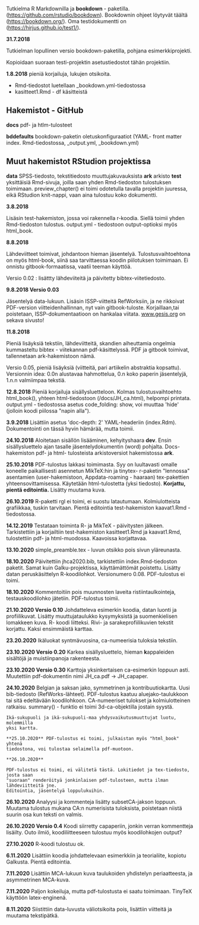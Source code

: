 Tutkielma R Markdownilla ja **bookdown** - paketilla. (https://github.com/rstudio/bookdown). Bookdownin ohjeet löytyvät täältä  (https://bookdown.org/). Oma testidokumentti on (https://hirjus.github.io/test1/).

**31.7.2018**

Tutkielman lopullinen versio bookdown-paketilla, pohjana esimerkkiprojekti.

Kopioidaan suoraan testi-projektin asetustiedostot tähän projektiin.

**1.8.2018** pieniä korjailuja, lukujen otsikoita.

- Rmd-tiedostot luetellaan _bookdown.yml-tiedostossa
- kasitteet1.Rmd - df käsitteistä

## Hakemistot - GitHub

**docs** pdf- ja htlm-tulosteet

**bddefaults** bookdown-paketin oletuskonfiguraatiot (YAML- front matter index.
Rmd-tiedostossa, _output.yml, 		_bookdown.yml)

## Muut hakemistot RStudion projektissa

**data** 	SPSS-tiedosto, tekstitiedosto muuttujakuvauksista
**ark**		arkisto
**test**	yksittäisiä Rmd-sivuja, joilla saan yhden Rmd-tiedoston tulostuksen
toimimaan. preview_chapter() ei toimi		odotetulla tavalla projektin juuressa,
eikä RStudion knit-nappi, vaan aina tulostuu koko dokumentti.

**3.8.2018**

Lisäsin test-hakemiston, jossa voi rakennella r-koodia. Siellä toimii yhden
Rmd-tiedoston tulostus. output.yml - tiedostoon output-optioksi myös html_book.

**8.8.2018**

Lähdeviitteet toimivat, johdantoon hieman jäsentelyä. Tulostusvaihtoehtona on
myös html-book, siinä saa tarvittaessa koodin piilotuksen toimimaan. Ei onnistu
gitbook-formaatissa, vaatii teeman käyttöä.

Versio 0.02 : lisättty lähdeviiteitä ja päivitetty bibtex-viitetiedosto.

**9.8.2018 Versio 0.03**

Jäsentelyä data-lukuun. Lisäsin ISSP-viitteitä RefWorksiin, ja ne rikkoivat
PDF-version viitteidenhallinnan, nyt vain gitbook-tuloste. Korjaillaan,tai
poistetaan, ISSP-dokumentaatioon on hankalaa viitata. www.gesis.org on sekava
sivusto!

**11.8.2018**

Pieniä lisäyksiä tekstiin, lähdeviitteitä, skandien aiheuttamia ongelmia
kummasteltu bibtex - viitekannan pdf-käsittelyssä. PDF ja gitbook toimivat,
tallennetaan ark-hakemistoon nämä.

Versio 0.05, pieniä lisäyksiä (viitteitä, pari artiikelin abstraktia kopsattu).
Versionnin idea: 0.0n alustavaa hahmottelua, 0.n koko paperin jäsentelyjä, 1.n.n
valmiimpaa tekstiä.

**12.8.2018** Pieniä korjailuja sisällysluetteloon. Kolmas tulostusvaihtoehto
html_book(), yhteen html-tiedostoon (/docs/JH_ca.html), helpompi printata.
 output.yml - tiedostossa asetus code_folding: show, voi muuttaa 'hide'
 (jolloin koodi piilossa "napin alla").

**3.9.2018** Lisättiin asetus 'doc-depth: 2' YAML-headeriin (index.Rdm).
Dokumentointi on tässä hyvin hämärää, mutta toimii.

**24.10.2018** Aloitetaan sisällön lisääminen, kehyityshaara **dev**.
Ensin sisällysluettelo ajan tasalle jäsentelydokumentin (word) pohjalta.
Docs-hakemiston pdf- ja html- tulosteista arkistoversiot hakemistossa **ark**.

**25.10.2018** PDF-tulostus lakkasi toimimasta. Syy on luultavasti omalle
koneelle paikallisesti asennetun MikTeX:hin ja tinytex- r-paketin "lennossa"
asentamien (user-hakemistoon, Appdata-roaming - haaraan) tex-pakettien
yhteensovittamisessa. Käytetään html-tulostetta (yksi tiedosto).
**Korjattu, pientä editointia.** Lisätty muutama kuva.

**26.10.2019** R-paketti rgl ei toimi, ei suostu latautumaan. Kolmiulotteista
grafiikkaa, tuskin tarvitaan. Pientä editointia test-hakemiston kaavat1.Rmd - tiedostossa.

**14.12.2019** Testataan toiminta R- ja MikTeX - päivitysten jälkeen.
 Tarkistettiin ja korjailtiin test-hakemiston kasitteet1.Rmd ja kaavat1.Rmd,
 tulostettiin pdf- ja html-muodossa. Kaavoissa korjattavaa.

**13.10.2020**
simple_preamble.tex - luvun otsikko pois sivun yläreunasta.

**18.10.2020** Päivitettiin jhca2020.bib, tarkistettiin index.Rmd-tiedoston paketit.
Samat kuin Galku-projektissa, käyttämättömät poistettu. Lisätty datan
peruskäsittelyn R-koodilohkot. Versionumero 0.08. PDF-tulostus ei toimi.

**18.10.2020** Kommentoitiin pois muunnosten laveita ristiintaulkointeja,
 testauskoodilohko jätetiin. PDF-tulostus toimii.

 **21.10.2020 Versio 0.10** Johdatteleva esimerkin koodia, datan luonti ja profiilikuvat.
 Lisätty muuttujataulukko kysymyksistä ja suomenkielisen lomakkeen kuva. R- koodi
 liitteksi.
 Rivi- ja sarakeprofiilikuvien tekstit korjattu.
 Kaksi ensimmäistä karttaa.

 **23.20.2020** Ikäluokat syntmävuosina, ca-numeerisia tuloksia tekstiin.

 **23.10.2020 Versio 0.20** Karkea sisällysluettelo, hieman **k**appaleiden
 sisältöjä ja muistiinpanoja rakenteesta.

 **23.10.2020 Versio 0.30**  Karttoja yksinkertaisen ca-esimerkin loppuun asti.
 Muutettiin pdf-dokumentin nimi JH_ca.pdf -> JH_capaper.

 **24.10.2020** Belgian ja saksan jako, symmetrinen ja kontribuutiokartta. Uusi
  bib-tiedosto (RefWorks-lähteet). PDF-tulostus kaatuu aluejako-taulukkoon tai
	sitä edeltävään koodilohkoon. CA-numeeriset tulokset ja kolmiulotteinen ratkaisu.
	summary() - funktio ei toimi 3d-ca-objektilla jostain syystä.

	Ikä-sukupuoli ja ikä-sukupuoli-maa yhdysvaikutusmuuttujat luotu, molemmilla
	yksi kartta.

	**25.10.2020** PDF-tulostus ei toimi, julkaistan myös "html_book" yhtenä
	tiedostona, voi tulostaa selaimella pdf-muotoon.

	**26.10.2020**

	PDF-tulostus ei toimi, ei välitetä tästä. Lokitiedot ja tex-tiedosto, josta saan
	"suoraan" renderöityä jonkinlaisen pdf-tulosteen, mutta ilman lähdeviitteitä jne.
	Editointia, jäsentelyä loppulukuihin.

**26.10.2020**
	Analyysi ja kommenteja lisätty subsetCA-jakson loppuun. Muutama tulostus mukana
	CA:n numerisista tuloksista, poistetaan niistä suurin osa kun teksti on valmis.

**26.10.2020 Versio 0.4**
Koodi siirretty capaperiin, jonkin verran kommentteja lisäilty. Outo ilmiö,
koodiliitteeseen tulostuu myös koodilohkojen output?

**27.10.2020** R-koodi tulostuu ok.

**6.11.2020** Lisättiin koodia johdattelevaan esimerkkiin ja teorialiite, kopiotu
Galkusta. Pientä editointia.

**7.11.2020** Lisättiin MCA-lukuun kuva taulukoiden yhdistelyn periaatteesta,
ja asymmetrinen MCA-kuva.

**7.11.2020** Paljon kokeiluja, mutta pdf-tulostusta ei saatu toimimaan. TinyTeX
käyttöön latex-enginenä.

**8.11.2020** Siistittiin data-luvusta väliotsikoita pois, lisättiin viitteitä ja
muutama tekstipätkä.
